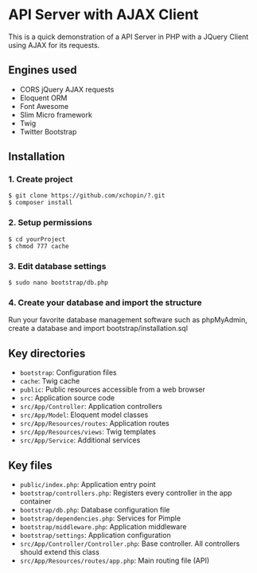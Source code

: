 # API Server with AJAX Client
This is a quick demonstration of a API Server in PHP with a JQuery Client using AJAX for its requests.

## Engines used

- CORS jQuery AJAX requests
- Eloquent ORM
- Font Awesome
- Slim Micro framework
- Twig
- Twitter Bootstrap


## Installation
### 1. Create project

```
$ git clone https://github.com/xchopin/?.git
$ composer install
```

### 2. Setup permissions
```
$ cd yourProject
$ chmod 777 cache
```

### 3. Edit database settings
```
$ sudo nano bootstrap/db.php
```

### 4. Create your database and import the structure
Run your favorite database management software such as phpMyAdmin, create a database and import bootstrap/installation.sql

## Key directories
- `bootstrap`: Configuration files
- `cache`: Twig cache
- `public`: Public resources accessible from a web browser
- `src`: Application source code
- `src/App/Controller`: Application controllers
- `src/App/Model`: Eloquent model classes
- `src/App/Resources/routes`: Application routes
- `src/App/Resources/views`: Twig templates
- `src/App/Service`: Additional services

## Key files
- `public/index.php`: Application entry point
- `bootstrap/controllers.php`: Registers every controller in the app container
- `bootstrap/db.php`: Database configuration file
- `bootstrap/dependencies.php`: Services for Pimple
- `bootstrap/middleware.php`: Application middleware
- `bootstrap/settings`: Application configuration
- `src/App/Controller/Controller.php`: Base controller. All controllers should extend this class
- `src/App/Resources/routes/app.php`: Main routing file (API)
